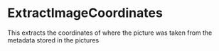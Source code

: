 # ExtractImageCoordinates
This extracts the coordinates of where the picture was taken from the metadata stored in the pictures
